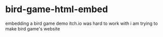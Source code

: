 # bird-game-html-embed
embedding a bird game demo
itch.io was hard to work with
i am trying to make bird game's website
